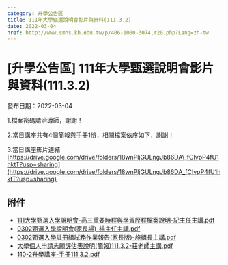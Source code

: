 ```yaml
---
category: 升學公告區
title: 111年大學甄選說明會影片與資料(111.3.2)
date: 2022-03-04
href: http://www.smhs.kh.edu.tw/p/406-1000-3074,r20.php?Lang=zh-tw
---
```


# [升學公告區] 111年大學甄選說明會影片與資料(111.3.2)

發布日期：2022-03-04

1.檔案密碼請洽導師，謝謝！

2.當日講座共有4個簡報與手冊1份，相關檔案依序如下，謝謝！

3.當日講座影片連結 [https://drive.google.com/drive/folders/18wnPljGULngJb86DA\_fCIvpP4fU1hktT?usp=sharing](https://drive.google.com/drive/folders/18wnPljGULngJb86DA_fCIvpP4fU1hktT?usp=sharing)

## 附件

- [111大學甄選入學說明會-高三重要時程與學習歷程檔案說明-紀主任主講.pdf](https://www.smhs.kh.edu.tw/var/file/0/1000/attach/67/pta_2837_4321771_62372.pdf)
- [0302甄選入學說明會(家長場)-楊主任主講.pdf](https://www.smhs.kh.edu.tw/var/file/0/1000/attach/67/pta_2838_1278237_62372.pdf)
- [0302甄選入學註冊組試務作業報告(家長版)-施組長主講.pdf](https://www.smhs.kh.edu.tw/var/file/0/1000/attach/67/pta_2839_5371579_62372.pdf)
- [大學個人申請志願評估表說明(簡報)111.3.2-莊老師主講.pdf](https://www.smhs.kh.edu.tw/var/file/0/1000/attach/67/pta_2840_3159764_62373.pdf)
- [110-2升學講座-手冊111.3.2.pdf](https://www.smhs.kh.edu.tw/var/file/0/1000/attach/67/pta_2841_514464_62373.pdf)
